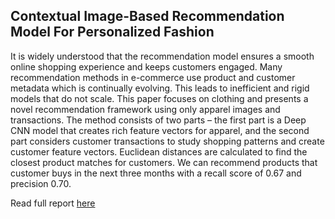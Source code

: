 ## Contextual Image-Based Recommendation Model For Personalized Fashion

It is widely understood that the recommendation model ensures a smooth online shopping experience and keeps customers engaged. Many recommendation methods in e-commerce use product and customer metadata which is continually evolving. This leads to inefficient and rigid models that do not scale.
This paper focuses on clothing and presents a novel recommendation framework using only apparel images and transactions. The method consists of two parts – the first part is a Deep CNN model that creates rich feature vectors for apparel, and the second part considers customer transactions to study shopping patterns and create customer feature vectors. Euclidean distances are calculated to find the closest product matches for customers. We can recommend products that customer buys in the next three months with a recall score of 0.67 and precision 0.70.

Read full report [here](https://drive.google.com/file/d/1gy-w7wkV2GpBk_0KIp9yxYHgJFHAxv1f/view?usp=sharing)
